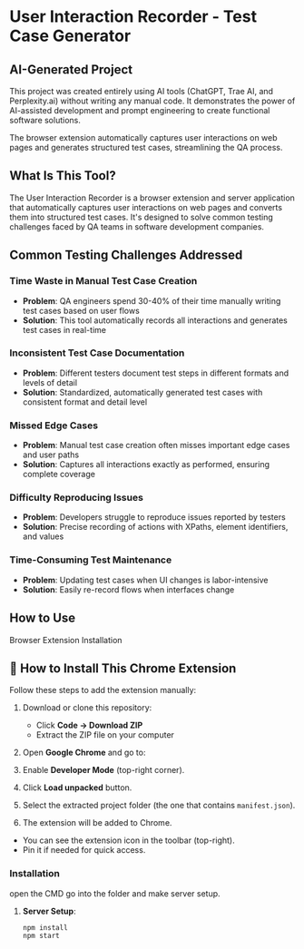 # User Interaction Recorder - Test Case Generator

## AI-Generated Project

This project was created entirely using AI tools (ChatGPT, Trae AI, and Perplexity.ai) without writing any manual code. It demonstrates the power of AI-assisted development and prompt engineering to create functional software solutions.

The browser extension automatically captures user interactions on web pages and generates structured test cases, streamlining the QA process.

## What Is This Tool?

The User Interaction Recorder is a browser extension and server application that automatically captures user interactions on web pages and converts them into structured test cases. It's designed to solve common testing challenges faced by QA teams in software development companies.

## Common Testing Challenges Addressed

### Time Waste in Manual Test Case Creation
- **Problem**: QA engineers spend 30-40% of their time manually writing test cases based on user flows
- **Solution**: This tool automatically records all interactions and generates test cases in real-time

### Inconsistent Test Case Documentation
- **Problem**: Different testers document test steps in different formats and levels of detail
- **Solution**: Standardized, automatically generated test cases with consistent format and detail level

### Missed Edge Cases
- **Problem**: Manual test case creation often misses important edge cases and user paths
- **Solution**: Captures all interactions exactly as performed, ensuring complete coverage

### Difficulty Reproducing Issues
- **Problem**: Developers struggle to reproduce issues reported by testers
- **Solution**: Precise recording of actions with XPaths, element identifiers, and values

### Time-Consuming Test Maintenance
- **Problem**: Updating test cases when UI changes is labor-intensive
- **Solution**: Easily re-record flows when interfaces change

## How to Use
Browser Extension Installation
## 🚀 How to Install This Chrome Extension

Follow these steps to add the extension manually:

1. Download or clone this repository:
   - Click **Code → Download ZIP**
   - Extract the ZIP file on your computer

2. Open **Google Chrome** and go to:

3. Enable **Developer Mode** (top-right corner).

4. Click **Load unpacked** button.

5. Select the extracted project folder (the one that contains `manifest.json`).

6. The extension will be added to Chrome.
- You can see the extension icon in the toolbar (top-right).
- Pin it if needed for quick access.

### Installation
open the CMD go into the folder and make server setup.
1. **Server Setup**:
   ```bash
   npm install
   npm start
